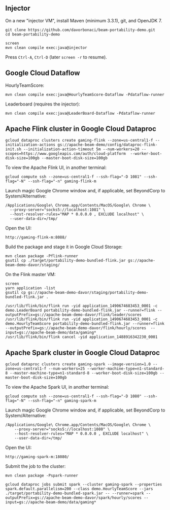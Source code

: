 ## Injector

On a new "injector VM", install Maven (minimum 3.3.1), git, and OpenJDK 7.

    git clone https://github.com/davorbonaci/beam-portability-demo.git
    cd beam-portability-demo

    screen
    mvn clean compile exec:java@injector

Press `Ctrl-A`, `Ctrl-D` (later `screen -r` to resume).

## Google Cloud Dataflow

HourlyTeamScore:

    mvn clean compile exec:java@HourlyTeamScore-Dataflow -Pdataflow-runner

Leaderboard (requires the injector):

    mvn clean compile exec:java@LeaderBoard-Dataflow -Pdataflow-runner

## Apache Flink cluster in Google Cloud Dataproc

    gcloud dataproc clusters create gaming-flink --zone=us-central1-f --initialization-actions gs://apache-beam-demo/config/dataproc-flink-init.sh --initialization-action-timeout 5m --num-workers=20 --scopes=https://www.googleapis.com/auth/cloud-platform  --worker-boot-disk-size=100gb --master-boot-disk-size=100gb

To view the Apache Flink UI, in another terminal:

    gcloud compute ssh --zone=us-central1-f --ssh-flag="-D 1081" --ssh-flag="-N" --ssh-flag="-n" gaming-flink-m

Launch magic Google Chrome window and, if applicable, set BeyondCorp to System/Alternative:

    /Applications/Google\ Chrome.app/Contents/MacOS/Google\ Chrome \
      --proxy-server="socks5://localhost:1081" \
      --host-resolver-rules="MAP * 0.0.0.0 , EXCLUDE localhost" \
      --user-data-dir=/tmp/

Open the UI:

    http://gaming-flink-m:8088/

Build the package and stage it in Google Cloud Storage:

    mvn clean package -Pflink-runner
    gsutil cp ./target/portability-demo-bundled-flink.jar gs://apache-beam-demo-davor/staging/

On the Flink master VM:

    screen
    yarn application -list
    gsutil cp gs://apache-beam-demo-davor/staging/portability-demo-bundled-flink.jar .

    /usr/lib/flink/bin/flink run -yid application_1490674683453_0001 -c demo.LeaderBoard portability-demo-bundled-flink.jar --runner=flink --outputPrefix=gs://apache-beam-demo-davor/flink/leader/scores
    /usr/lib/flink/bin/flink run -yid application_1490674683453_0001 -c demo.HourlyTeamScore portability-demo-bundled-flink.jar --runner=flink --outputPrefix=gs://apache-beam-demo-davor/flink/hourly/scores  --input=gs://apache-beam-demo/data/gaming*
    /usr/lib/flink/bin/flink cancel -yid application_1488916342230_0001

## Apache Spark cluster in Google Cloud Dataproc

    gcloud dataproc clusters create gaming-spark --image-version=1.0 --zone=us-central1-f --num-workers=25 --worker-machine-type=n1-standard-8 --master-machine-type=n1-standard-8 --worker-boot-disk-size=100gb --master-boot-disk-size=100gb

To view the Apache Spark UI, in another terminal:

    gcloud compute ssh --zone=us-central1-f --ssh-flag="-D 1080" --ssh-flag="-N" --ssh-flag="-n" gaming-spark-m

Launch magic Google Chrome window and, if applicable, set BeyondCorp to System/Alternative:

    /Applications/Google\ Chrome.app/Contents/MacOS/Google\ Chrome \
        --proxy-server="socks5://localhost:1080" \
        --host-resolver-rules="MAP * 0.0.0.0 , EXCLUDE localhost" \
        --user-data-dir=/tmp/

Open the UI:

    http://gaming-spark-m:18080/

Submit the job to the cluster:

    mvn clean package -Pspark-runner

    gcloud dataproc jobs submit spark --cluster gaming-spark --properties spark.default.parallelism=200 --class demo.HourlyTeamScore --jars ./target/portability-demo-bundled-spark.jar -- --runner=spark --outputPrefix=gs://apache-beam-demo-davor/spark/hourly/scores --input=gs://apache-beam-demo/data/gaming*
